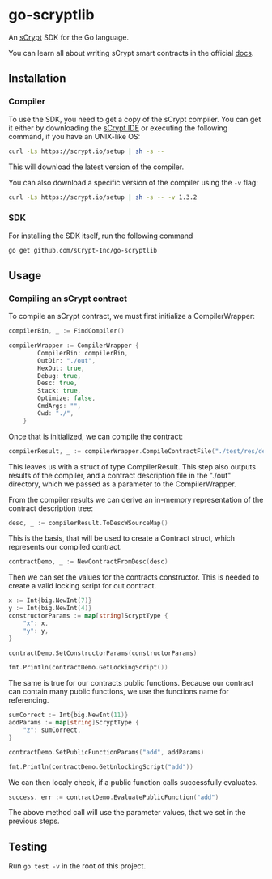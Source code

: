 # go-scryptlib
An [sCrypt](https://scrypt.io/) SDK for the Go language.

You can learn all about writing sCrypt smart contracts in the official [docs](https://scryptdoc.readthedocs.io/en/latest/intro.html).

## Installation

### Compiler

To use the SDK, you need to get a copy of the sCrypt compiler. You can get it either by downloading the [sCrypt IDE](https://scrypt.io/#download) or executing the following command, if you have an UNIX-like OS:
```sh
curl -Ls https://scrypt.io/setup | sh -s --
```

This will download the latest version of the compiler.

You can also download a specific version of the compiler using the `-v` flag:
```sh
curl -Ls https://scrypt.io/setup | sh -s -- -v 1.3.2
```

### SDK

For installing the SDK itself, run the following command
```sh
go get github.com/sCrypt-Inc/go-scryptlib
```

## Usage

### Compiling an sCrypt contract

To compile an sCrypt contract, we must first initialize a CompilerWrapper:
```go
compilerBin, _ := FindCompiler()

compilerWrapper := CompilerWrapper {
        CompilerBin: compilerBin,
        OutDir: "./out",
        HexOut: true,
        Debug: true,
        Desc: true,
        Stack: true,
        Optimize: false,
        CmdArgs: "",
        Cwd: "./",
    }
```

Once that is initialized, we can compile the contract:
```go
compilerResult, _ := compilerWrapper.CompileContractFile("./test/res/demo.scrypt")
```

This leaves us with a struct of type CompilerResult. This step also outputs results of the compiler, and a contract description file in the "./out" directory, which we passed as a parameter to the CompilerWrapper.

From the compiler results we can derive an in-memory representation of the contract description tree:
```go
desc, _ := compilerResult.ToDescWSourceMap()
```

This is the basis, that will be used to create a Contract struct, which represents our compiled contract.
```go
contractDemo, _ := NewContractFromDesc(desc)
```

Then we can set the values for the contracts constructor. This is needed to create a valid locking script for out contract.
```go
x := Int{big.NewInt(7)}
y := Int{big.NewInt(4)}
constructorParams := map[string]ScryptType {
    "x": x,
    "y": y,
}

contractDemo.SetConstructorParams(constructorParams)

fmt.Println(contractDemo.GetLockingScript())
```

The same is true for our contracts public functions. Because our contract can contain many public functions, we use the functions name for referencing.
```go
sumCorrect := Int{big.NewInt(11)}
addParams := map[string]ScryptType {
    "z": sumCorrect,
}

contractDemo.SetPublicFunctionParams("add", addParams)

fmt.Println(contractDemo.GetUnlockingScript("add"))
```

We can then localy check, if a public function calls successfully evaluates.
```go
success, err := contractDemo.EvaluatePublicFunction("add")
```

The above method call will use the parameter values, that we set in the previous steps.


## Testing

Run `go test -v` in the root of this project.

